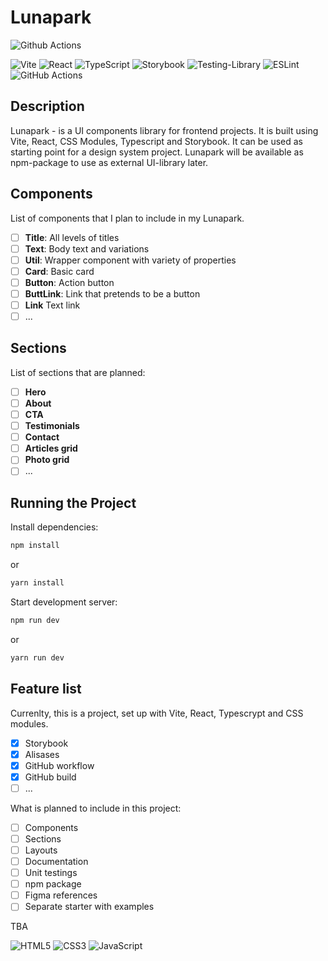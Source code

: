# Lunapark

![Github Actions](https://github.com/mokhniuk/lunapark/actions/workflows/node.js.yml/badge.svg?branch=main)

![Vite](https://img.shields.io/badge/vite-%23646CFF.svg?style=for-the-badge&logo=vite&logoColor=white)
![React](https://img.shields.io/badge/react-%2320232a.svg?style=for-the-badge&logo=react&logoColor=%2361DAFB)
![TypeScript](https://img.shields.io/badge/typescript-%23007ACC.svg?style=for-the-badge&logo=typescript&logoColor=white)
![Storybook](https://img.shields.io/badge/-Storybook-FF4785?style=for-the-badge&logo=storybook&logoColor=white)
![Testing-Library](https://img.shields.io/badge/-TestingLibrary-%23E33332?style=for-the-badge&logo=testing-library&logoColor=white)
![ESLint](https://img.shields.io/badge/ESLint-4B3263?style=for-the-badge&logo=eslint&logoColor=white)
![GitHub Actions](https://img.shields.io/badge/github%20actions-%232671E5.svg?style=for-the-badge&logo=githubactions&logoColor=white)

## Description

Lunapark - is a UI components library for frontend projects.
It is built using Vite, React, CSS Modules, Typescript and Storybook.
It can be used as starting point for a design system project. Lunapark will be available as npm-package to use as external UI-library later.

## Components

List of components that I plan to include in my Lunapark.

- [ ] **Title**: All levels of titles
- [ ] **Text**: Body text and variations
- [ ] **Util**: Wrapper component with variety of properties
- [ ] **Card**: Basic card
- [ ] **Button**: Action button
- [ ] **ButtLink**: Link that pretends to be a button
- [ ] **Link** Text link
- [ ]  ...

## Sections

List of sections that are planned:

- [ ] **Hero**
- [ ] **About**
- [ ] **CTA**
- [ ] **Testimonials**
- [ ] **Contact**
- [ ] **Articles grid**
- [ ] **Photo grid**
- [ ]  ...

## Running the Project

Install dependencies:

```bash
npm install
```

or

```bash
yarn install
```

Start development server:

```bash
npm run dev
```

or

```bash
yarn run dev
```

## Feature list

Currenlty, this is a project, set up with Vite, React, Typescrypt and CSS modules.

- [x] Storybook
- [x] Alisases
- [x] GitHub workflow
- [x] GitHub build
- [ ] ...

What is planned to include in this project:

- [ ] Components
- [ ] Sections
- [ ] Layouts
- [ ] Documentation
- [ ] Unit testings
- [ ] npm package
- [ ] Figma references
- [ ] Separate starter with examples

<!-- ## Using the Design System -->

<!-- "lunapark": "npm:@mokhniuk/lunapark", -->

<!-- ### To import a component -->

<!-- ```
import { Component } from 'lunapark';
``` -->

<!-- ### To change the theme of the design system -->

TBA

![HTML5](https://img.shields.io/badge/html5-%23E34F26.svg?style=for-the-badge&logo=html5&logoColor=white)
![CSS3](https://img.shields.io/badge/css3-%231572B6.svg?style=for-the-badge&logo=css3&logoColor=white)
![JavaScript](https://img.shields.io/badge/javascript-%23323330.svg?style=for-the-badge&logo=javascript&logoColor=%23F7DF1E)
